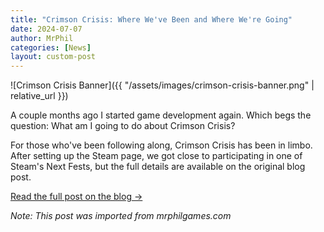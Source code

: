 ```yaml
---
title: "Crimson Crisis: Where We've Been and Where We're Going"
date: 2024-07-07
author: MrPhil
categories: [News]
layout: custom-post
---
```


![Crimson Crisis Banner]({{ "/assets/images/crimson-crisis-banner.png" | relative_url }})

A couple months ago I started game development again. Which begs the question: What am I going to do about Crimson Crisis?

For those who've been following along, Crimson Crisis has been in limbo. After setting up the Steam page, we got close to participating in one of Steam's Next Fests, but the full details are available on the original blog post.

[Read the full post on the blog →](https://blog.mrphilgames.com/crimson-crisis-where-weve-been-and-where-were-going)

*Note: This post was imported from mrphilgames.com*